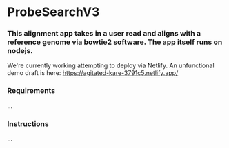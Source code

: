 # ProbeSearchV3

### This alignment app takes in a user read and aligns with a reference genome via bowtie2 software. The app itself runs on nodejs.
We're currently working attempting to deploy via Netlify. An unfunctional demo draft is here: https://agitated-kare-3791c5.netlify.app/

### Requirements
...

### Instructions
...
